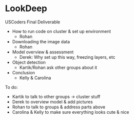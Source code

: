 # LookDeep

USCoders Final Deliverable
- How to run code on cluster & set up environment
   - Rohan
- Downloading the image data
   - Rohan
- Model overview & assessment
   - Derek: Why set up this way, freezing layers, etc
- Object detection 
   - Kartik/Rohan ask other groups about it
- Conclusion
   - Kelly & Carolina

To do: 
- Kartik to talk to other groups -> cluster stuff
- Derek to overview model & add pictures
- Rohan to talk to groups & address parts above
- Carolina & Kelly to make sure everything looks cute & nice


